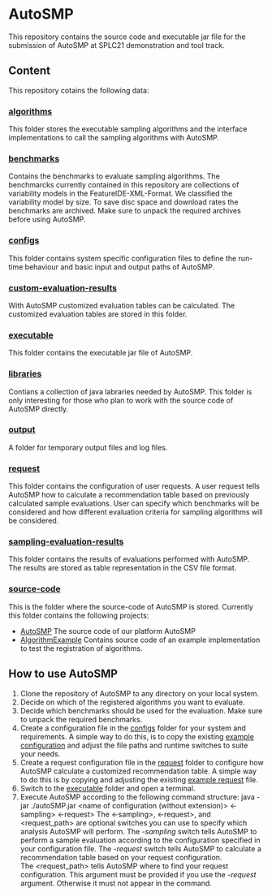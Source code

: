 # AutoSMP

This repository contains the source code and executable jar file for the submission of AutoSMP at SPLC21 demonstration and tool track.

## Content
This repository cotains the following data:

### [algorithms](https://github.com/TUBS-ISF/AutoSMP/tree/main/algorithms)
This folder stores the executable sampling algorithms and the interface implementations to call the sampling algorithms with AutoSMP.

### [benchmarks](https://github.com/TUBS-ISF/AutoSMP/tree/main/benchmarks)
Contains the benchmarks to evaluate sampling algorithms. The benchmarcks currently contained in this repository are collections of variability models in the FeatureIDE-XML-Format. We classified the variability model by size. To save disc space and download rates the benchmarks are archived. Make sure to unpack the required archives before using AutoSMP.

### [configs](https://github.com/TUBS-ISF/AutoSMP/tree/main/configs)
This folder contains system specific configuration files to define the run-time behaviour and basic input and output paths of AutoSMP.

### [custom-evaluation-results](https://github.com/TUBS-ISF/AutoSMP/tree/main/custom-evaluation-results)
With AutoSMP customized evaluation tables can  be calculated. The customized evaluation tables are stored in this folder.

### [executable](https://github.com/TUBS-ISF/AutoSMP/tree/main/executable)
This folder contains the executable jar file of AutoSMP.

### [libraries](https://github.com/TUBS-ISF/AutoSMP/tree/main/libraries)
Contians a collection of java labraries needed by AutoSMP. This folder is only interesting for those who plan to work with the source code of AutoSMP directly.

### [output](https://github.com/TUBS-ISF/AutoSMP/tree/main/output)
A folder for temporary output files and log files.

### [request](https://github.com/TUBS-ISF/AutoSMP/tree/main/request)
This folder contains the configuration of user requests. A user request tells AutoSMP how to calculate a recommendation table based on previously calculated sample evaluations. User can specify which benchmarks will be considered and how different evaluation criteria for sampling algorithms will be considered.

### [sampling-evaluation-results](https://github.com/TUBS-ISF/AutoSMP/tree/main/sampling-evaluation-results)
This folder contains the results of evaluations performed with AutoSMP. The results are stored as table representation in the CSV file format.

### [source-code](https://github.com/TUBS-ISF/AutoSMP/tree/main/source-code)
This is the folder where the source-code of AutoSMP is stored. Currently this folder contains the following projects:
- [AutoSMP](https://github.com/TUBS-ISF/AutoSMP/tree/main/source-code/AutoSMP)
The source code of our platform AutoSMP
- [AlgorithmExample](https://github.com/TUBS-ISF/AutoSMP/tree/main/source-code/AlgorithmExample/src)
Contains source code of an example implementation to test the registration of algorithms.

## How to use AutoSMP
1. Clone the repository of AutoSMP to any directory on your local system.
2. Decide on which of the registered algorithms you want to evaluate.
3. Decide which benchmarks should be used for the evaluation. Make sure to unpack the required benchmarks.
4. Create a configuration file in the [configs](https://github.com/TUBS-ISF/AutoSMP/tree/main/configs) folder for your system and requirements. A simple way to do this, is to copy the existing [example configuration](https://github.com/TUBS-ISF/AutoSMP/blob/main/configs/exampleConfig.properties) and adjust the file paths and runtime switches to suite your needs.
5. Create a request configuration file in the [request](https://github.com/TUBS-ISF/AutoSMP/tree/main/request) folder to configure how AutoSMP calculate a customized recommendation table. A simple way to do this is by copying and adjusting the existing [example request](https://github.com/TUBS-ISF/AutoSMP/blob/main/request/exampleRequest.properties) file.
6. Switch to the [executable](https://github.com/TUBS-ISF/AutoSMP/tree/main/executable) folder and open a terminal.
7. Execute AutoSMP according to the following command structure:
java -jar ./autoSMP.jar <path to configuration folder> <name of configuration (without extension)> <-sampling> <-request> <path to the request configuration file>
The <-sampling>, <-request>, and <request_path> are optional switches you can use to specify which analysis AutoSMP will perform.
The *-sampling* switch tells AutoSMP to perform a sample evaluation according to the configuration specified in your configuration file.
The *-request* switch tells AutoSMP to calculate a recommendation table based on your request configuration.  
The <request_path> tells AutoSMP where to find your request configuration. This argument must be provided if you use the *-request* argument. Otherwise it must not appear in the command.
